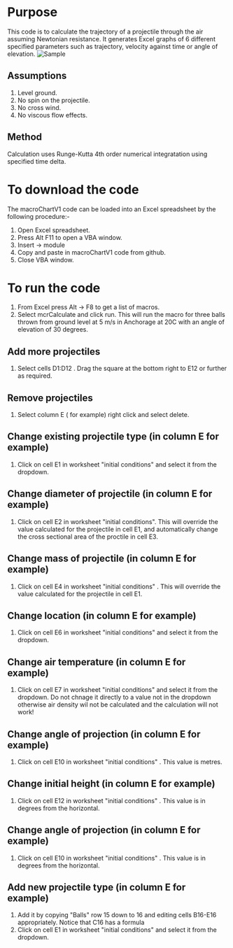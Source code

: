 # Purpose
This code is to calculate the trajectory of a projectile through the air assuming Newtonian resistance.
It generates Excel graphs of 6 different specified parameters such as trajectory, velocity against time or angle of elevation. 
![Sample](https://user-images.githubusercontent.com/107402485/173411195-b0fc2301-5ba9-4c0d-ae15-452db96618b3.PNG)

## Assumptions
1. Level ground.
2. No spin on the projectile.
3. No cross wind.
4. No viscous flow effects.

## Method
Calculation uses Runge-Kutta 4th order numerical integratation using specified time delta.

# To download the code
The macroChartV1 code can be loaded into an Excel spreadsheet by the following procedure:-

1. Open Excel spreadsheet.
2. Press Alt F11 to open a VBA window.
3. Insert -> module
4. Copy and paste in macroChartV1 code from github.
5. Close VBA window.

# To run the code
1. From Excel press Alt -> F8 to get a list of macros. 
2. Select mcrCalculate and click run. This will run the macro for three balls thrown from ground level at 5 m/s in Anchorage at 20C with an angle of elevation of 30 degrees.

## Add more projectiles 
1. Select cells  D1:D12 . Drag the square at the bottom right to E12 or further as required. 

## Remove projectiles
1. Select column E ( for example) right click and select delete.

## Change existing projectile type (in column E for example)
1. Click on cell E1 in worksheet "initial conditions" and select it from the dropdown.

## Change diameter of projectile (in column E for example)
1. Click on cell E2 in worksheet "initial conditions". This will override the value calculated for the projectile in cell E1, and automatically change the cross sectional area of the proctile in cell E3. 

## Change mass of projectile (in column E for example)
1. Click on cell E4 in worksheet "initial conditions" . This will override the value calculated for the projectile in cell E1.

## Change location (in column E for example)
1. Click on cell E6 in worksheet "initial conditions" and select it from the dropdown.

## Change air temperature (in column E for example)
1. Click on cell E7 in worksheet "initial conditions" and select it from the dropdown. Do not chnage it directly to a value not in the dropdown otherwise air density wil not be calculated and the calculation will not work!

## Change angle of projection (in column E for example)
1. Click on cell E10 in worksheet "initial conditions" . This value is metres.

## Change initial height (in column E for example)
1. Click on cell E12 in worksheet "initial conditions" . This value is in degrees from the horizontal.

## Change angle of projection (in column E for example)
1. Click on cell E10 in worksheet "initial conditions" . This value is in degrees from the horizontal.
## Add new projectile type (in column E for example)
1. Add it by copying "Balls" row 15 down to 16 and editing cells B16-E16 appropriately. Notice that C16 has a formula
2. Click on cell E1 in worksheet "initial conditions" and select it from the dropdown.
